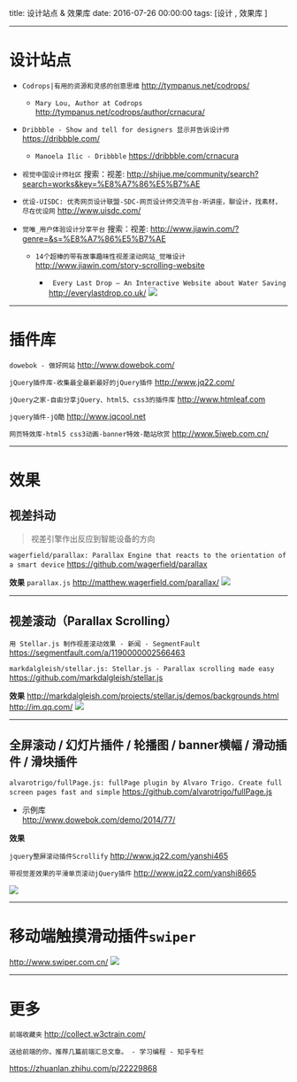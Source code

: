 title: 设计站点 & 效果库
date: 2016-07-26 00:00:00
tags: [设计 , 效果库 ]


---


# 设计站点
- `Codrops|有用的资源和灵感的创意思维`
http://tympanus.net/codrops/



    - `Mary Lou, Author at Codrops`      http://tympanus.net/codrops/author/crnacura/


- `Dribbble - Show and tell for designers 显示并告诉设计师`
https://dribbble.com/


    - `Manoela Ilic - Dribbble`      https://dribbble.com/crnacura


- `视觉中国设计师社区`
搜索：视差:  http://shijue.me/community/search?search=works&key=%E8%A7%86%E5%B7%AE


- `优设-UISDC: 优秀网页设计联盟-SDC-网页设计师交流平台-听讲座，聊设计，找素材，尽在优设网`
http://www.uisdc.com/


- `觉唯_用户体验设计分享平台`
搜索：视差:  http://www.jiawin.com/?genre=&s=%E8%A7%86%E5%B7%AE


    -  `14个超棒的带有故事趣味性视差滚动网站_觉唯设计`           http://www.jiawin.com/story-scrolling-website


         -  ` Every Last Drop – An Interactive Website about Water Saving`           http://everylastdrop.co.uk/
          ![]( http://ll-blog.oss-cn-hangzhou.aliyuncs.com/16-7-30/74694953.jpg)


---
# 插件库
`dowebok - 做好网站`
http://www.dowebok.com/


`jQuery插件库-收集最全最新最好的jQuery插件`
http://www.jq22.com/


`jQuery之家-自由分享jQuery、html5、css3的插件库`
http://www.htmleaf.com


`jquery插件-jQ酷`
http://www.jqcool.net


`网页特效库-html5 css3动画-banner特效-酷站欣赏`
http://www.5iweb.com.cn/


---
# 效果

##  视差抖动
> 视差引擎作出反应到智能设备的方向



`wagerfield/parallax: Parallax Engine that reacts to the orientation of a smart device`
https://github.com/wagerfield/parallax


**效果**
`parallax.js`
http://matthew.wagerfield.com/parallax/
![]( http://ll-blog.oss-cn-hangzhou.aliyuncs.com/16-7-30/39021411.jpg)


---
## 视差滚动（Parallax Scrolling）


`用 Stellar.js 制作视差滚动效果 - 新闻 - SegmentFault`
https://segmentfault.com/a/1190000002566463


` markdalgleish/stellar.js: Stellar.js - Parallax scrolling made easy `
https://github.com/markdalgleish/stellar.js


**效果**
http://markdalgleish.com/projects/stellar.js/demos/backgrounds.html
http://im.qq.com/
![]( http://ll-blog.oss-cn-hangzhou.aliyuncs.com/16-7-30/59285362.jpg)


---
##  全屏滚动 / 幻灯片插件 / 轮播图 / banner横幅 / 滑动插件 / 滑块插件
`alvarotrigo/fullPage.js: fullPage plugin by Alvaro Trigo. Create full screen pages fast and simple`
https://github.com/alvarotrigo/fullPage.js


- 示例库  
http://www.dowebok.com/demo/2014/77/



**效果**

`jquery整屏滚动插件Scrollify` 
http://www.jq22.com/yanshi465



`带视觉差效果的平滑单页滚动jQuery插件`
http://www.jq22.com/yanshi8665  


![]( http://ll-blog.oss-cn-hangzhou.aliyuncs.com/16-7-30/85707060.jpg)


---
# 移动端触摸滑动插件`swiper`

http://www.swiper.com.cn/
![](http://ll-blog.oss-cn-hangzhou.aliyuncs.com/17-8-12/92743533.jpg)

 
---
# 更多
`前端收藏夹`
http://collect.w3ctrain.com/


`送给前端的你，推荐几篇前端汇总文章。 - 学习编程 - 知乎专栏`

https://zhuanlan.zhihu.com/p/22229868



  <!-- more -->
